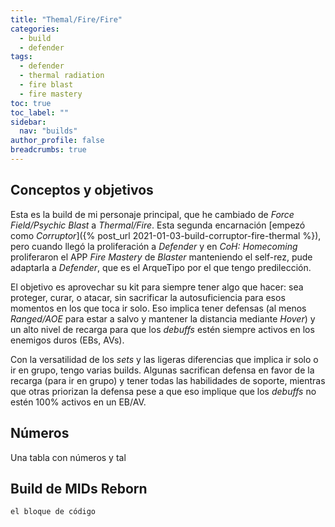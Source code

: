 ```yaml
---
title: "Themal/Fire/Fire"
categories:
  - build
  - defender
tags:
  - defender
  - thermal radiation
  - fire blast
  - fire mastery
toc: true
toc_label: ""
sidebar:
  nav: "builds"
author_profile: false
breadcrumbs: true
---
```


## Conceptos y objetivos

Esta es la build de mi personaje principal, que he cambiado de _Force Field/Psychic Blast_ a _Thermal/Fire_. Esta segunda encarnación [empezó como _Corruptor_]({% post_url 2021-01-03-build-corruptor-fire-thermal %}), pero cuando llegó la proliferación a _Defender_ y en _CoH: Homecoming_ proliferaron el APP _Fire Mastery_ de _Blaster_ manteniendo el self-rez, pude adaptarla a _Defender_, que es el ArqueTipo por el que tengo predilección.

El objetivo es aprovechar su kit para siempre tener algo que hacer: sea proteger, curar, o atacar, sin sacrificar la autosuficiencia para esos momentos en los que toca ir solo.
Eso implica tener defensas (al menos _Ranged/AOE_ para estar a salvo y mantener la distancia mediante _Hover_) y un alto nivel de recarga para que los _debuffs_ estén siempre activos en los enemigos duros (EBs, AVs).

Con la versatilidad de los _sets_ y las ligeras diferencias que implica ir solo o ir en grupo, tengo varias builds. Algunas sacrifican defensa en favor de la recarga (para ir en grupo) y tener todas las habilidades de soporte, mientras que otras priorizan la defensa pese a que eso implique que los _debuffs_ no estén 100% activos en un EB/AV.

## Números

Una tabla con números y tal

## Build de MIDs Reborn

```
el bloque de código
```
